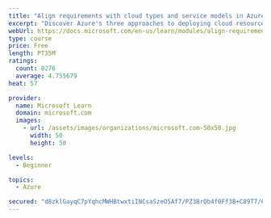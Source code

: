 ```yaml
---
title: "Align requirements with cloud types and service models in Azure"
excerpt: "Discover Azure's three approaches to deploying cloud resources -- public, private, and hybrid -- and learn the difference each makes in your Azure services."
webUrl: https://docs.microsoft.com/en-us/learn/modules/align-requirements-in-azure/
type: course
price: Free
length: PT35M
ratings:
  count: 8276
  average: 4.755679
heat: 57

provider:
  name: Microsoft Learn
  domain: microsoft.com
  images:
    - url: /assets/images/organizations/microsoft.com-50x50.jpg
      width: 50
      height: 50

levels:
  - Beginner

topics:
  - Azure

secured: "d8zklGayqC7pYqhcMWHBtwxtiINCsaSzeO5Af7/PZ3BrQb4f0Ff3B+C89T7/CgvTNcovDrST4udYJa7bBR3YaaeSnZh7Nc1/a9Hr2Gjrc6XyaTNIPti6vm0JJSiXBqt9buvWzMi15NsfYqAWIvQ64Z+7MCOTtdt7q/Vpj2zIESUhCHUbAdjcAnEHn6XGkBkEQbAHxP1ID0VS8bgifKEz7dbsMyzxYcpCBsDOUzohOdyiWenOKpQrm8UTv7oK4JYI2VWGIXt/B5+C1BWm7SgWBAuirsEqfIcrMgp66HZgxcDj2RJerwsoRjbk4s+5Bv7A1wJ20oV33c4QVwiaijZS9hHqnlUWoMU/qd11nH1dHFDLRjT7z8KVWo+PgfUpNaPOeg2/iuY1ijLQOMGjEGSEzZUFP0gH89xSKDGsL/J37vE=;1U+C2VdkojgXtLA2pQ+Kqg=="
---
```


